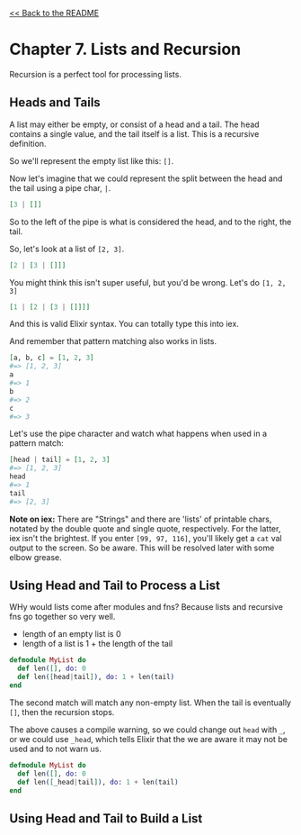 [&lt;&lt; Back to the README](README.md)

# Chapter 7. Lists and Recursion

Recursion is a perfect tool for processing lists.

## Heads and Tails

A list may either be empty, or consist of a head and a tail. The head contains
a single value, and the tail itself is a list. This is a recursive definition.

So we'll represent the empty list like this: `[]`.

Now let's imagine that we could represent the split between the head and the
tail using a pipe char, `|`. 

```elixir
[3 | []]
```

So to the left of the pipe is what is considered the head, and to the right, the
tail.

So, let's look at a list of `[2, 3]`.

```elixir
[2 | [3 | []]]
```

You might think this isn't super useful, but you'd be wrong. Let's do
`[1, 2, 3]`

```elixir
[1 | [2 | [3 | []]]]
```

And this is valid Elixir syntax. You can totally type this into iex.

And remember that pattern matching also works in lists.

```elixir
[a, b, c] = [1, 2, 3]
#=> [1, 2, 3]
a
#=> 1
b
#=> 2
c
#=> 3
```

Let's use the pipe character and watch what happens when used in a pattern match:

```elixir
[head | tail] = [1, 2, 3]
#=> [1, 2, 3]
head
#=> 1
tail
#=> [2, 3]
```

**Note on iex:** There are "Strings" and there are 'lists' of printable chars,
notated by the double quote and single quote, respectively. For the latter, iex
isn't the brightest. If you enter `[99, 97, 116]`, you'll likely get a `cat` val
output to the screen. So be aware. This will be resolved later with some elbow
grease.

## Using Head and Tail to Process a List

WHy would lists come after modules and fns? Because lists and recursive fns go
together so very well.

- length of an empty list is 0
- length of a list is 1 + the length of the tail

```elixir
defmodule MyList do
  def len([], do: 0
  def len([head|tail]), do: 1 + len(tail)
end
```

The second match will match any non-empty list. When the tail is eventually
`[]`, then the recursion stops.

The above causes a compile warning, so we could change out `head` with `_`, or
we could use `_head`, which tells Elixir that the we are aware it may not be
used and to not warn us.

```elixir
defmodule MyList do
  def len([], do: 0
  def len([_head|tail]), do: 1 + len(tail)
end
```

## Using Head and Tail to Build a List

